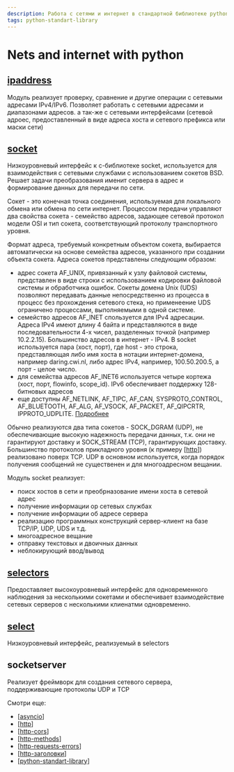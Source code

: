 ```yaml
---
description: Работа с сетями и интернет в стандартной библиотеке python
tags: python-standart-library
---
```

# Nets and internet with python

## [ipaddress](https://docs.python.org/3/library/ipaddress.html)

Модуль реализует проверку, сравнение и другие операции с сетевыми адресами IPv4/IPv6. Позволяет работать с сетевыми адресами и диапазонами адресов. а так-же с сетевыми интерфейсами (сетевой адроес, предоставленный в виде адреса хоста и сетевого префикса или маски сети)

## [socket](https://docs.python.org/3/library/socket.html)

Низкоуровневый интерфейс к c-библиотеке socket, используется для взаимодействия с сетевыми службами с использованием сокетов BSD. Решает задачи преобразования именит сервера в адрес и формирование данных для передачи по сети.

Сокет - это конечная точка соединения, используемая для локального обмена или обмена по сети интернет. Процессом передачи управляют два свойства сокета - семейство адресов, задающее сетевой протокол модели OSI и тип сокета, соответствующий протоколу транспортного уровня.

Формат адреса, требуемый конкретным объектом сокета, выбирается автоматически на основе семейства адресов, указанного при создании объекта сокета. Адреса сокетов представлены следующим образом:

- адрес сокета AF_UNIX, привязанный к узлу файловой системы, представлен в виде строки с использованием кодировки файловой системы и обработчика ошибок. Сокеты домена Unix (UDS) позволяют передавать данные непосредственно из процесса в процесс без прохождения сетевого стека, но применеение UDS ограничено процессами, выполняемыми в одной системе.
- семейство адресов AF_INET спользуется для IPv4 адресации. Адреса IPv4 имеют длину 4 байта и представляются в виде последовательности 4-х чисел, разделенных точкой (например 10.2.2.15). Большинство адресов в интернет - IPv4. В socket используется пара (хост, порт), где host - это строка, представляющая либо имя хоста в нотации интернет-домена, например daring.cwi.nl, либо адрес IPv4, например, 100.50.200.5, а порт - целое число.
- для семейства адресов AF_INET6 используется четыре кортежа (хост, порт, flowinfo, scope_id). IPv6 обеспечивает поддержку 128-битновых адресов
- еще доступны AF_NETLINK, AF_TIPC, AF_CAN, SYSPROTO_CONTROL, AF_BLUETOOTH, AF_ALG, AF_VSOCK, AF_PACKET, AF_QIPCRTR, IPPROTO_UDPLITE. [Подробнее](https://docs.python.org/3/library/socket.html#socket-families)

Обычно реализуются два типа сокетов - SOCK_DGRAM (UDP), не обеспечивающие высокую надежность передачи данных, т.к. они не гарантируют доставку и SOCK_STREAM (TCP), гарантирующих доставку. Большинство протоколов прикладного уровня (к примеру [[http]]) реализовано поверх TCP. UDP в основном используется, когда порядок получения сообщений не существенен и для многоадресном вещании.

Модуль socket реализует:

- поиск хостов в сети и преобрназование имени хоста в сетевой адрес
- получение информации ор сетевых службах
- получение информации об адресе сервера
- реализацию программных конструкций сервер-клиент на базе TCP/IP, UDP, UDS и т.д.
- многоадресное вещание
- отправку текстовых и двоичных данных
- неблокирующий ввод/вывод

## [selectors](https://docs.python.org/3/library/selectors.html)

Предоставляет высокоуровневый интерфейс для одновременного наблюдения за несколькими сокетами и обеспечивает взаимодействие сетевых серверов с несколькими клиенатми одновременно.

## [select](https://docs.python.org/3/library/select.html)

Низкоуровневый интерфейс, реализуемый в selectors

## socketserver

Реализует фреймворк для создания сетевого сервера, поддерживающие протоколы UDP и TCP

Смотри еще:

- [[asyncio]]
- [[http]]
- [[http-cors]]
- [[http-methods]]
- [[http-requests-errors]]
- [[http-заголовки]]
- [[python-standart-library]]
 
[//begin]: # "Autogenerated link references for markdown compatibility"
[http]: ../lists/http "Http"
[asyncio]: asyncio "Asyncio"
[http]: ../lists/http "Http"
[http-cors]: http-cors "Http cors"
[http-methods]: http-methods "Http methods"
[http-requests-errors]: http-requests-errors "Http requests"
[http-заголовки]: http-заголовки "Http заголовки"
[python-standart-library]: ../lists/python-standart-library "Стандартная библиотека python - список заметок"
[//end]: # "Autogenerated link references"